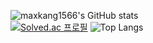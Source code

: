 ![maxkang1566's GitHub stats](https://github-readme-stats.vercel.app/api?username=maxkang1566&show_icons=true&theme=tokyonight)  
[![Solved.ac 프로필](http://mazassumnida.wtf/api/v2/generate_badge?boj=maxkang1566)](https://solved.ac/maxkang1566)
![Top Langs](https://github-readme-stats.vercel.app/api/top-langs/?username=maxkang1566&theme=onedark)
